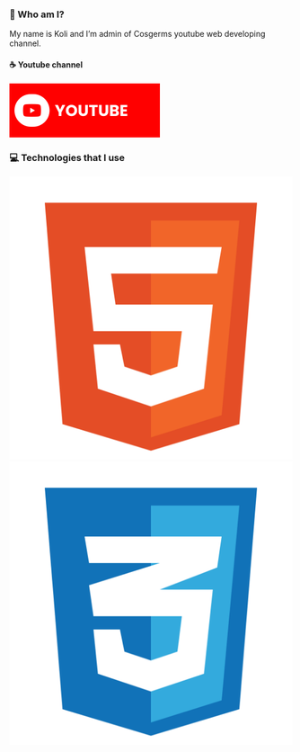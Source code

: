 ### 🍪 Who am I?

My name is Koli and I’m admin of Cosgerms youtube web developing channel.

#### ☕ Youtube channel

[![YouTube](./youtube.svg)](https://www.youtube.com/@-Cosgerms)

### 💻 Technologies that I use
![HTML5](./html.svg) ![CSS3](./css.svg)
